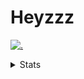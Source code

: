 # Heyzzz  

[![.](https://skillicons.dev/icons?i=js,java)](https://skillicons.dev)  

<details>
<summary>Stats</summary
<!--START_SECTION:waka-->

```txt
JavaScript        10 hrs 24 mins  ███████████████▓░░░░░░░░░   62.79 %
TypeScript        2 hrs 39 mins   ████░░░░░░░░░░░░░░░░░░░░░   16.05 %
JSON              1 hr 46 mins    ██▓░░░░░░░░░░░░░░░░░░░░░░   10.72 %
CSS               59 mins         █▒░░░░░░░░░░░░░░░░░░░░░░░   05.94 %
Java Properties   18 mins         ▒░░░░░░░░░░░░░░░░░░░░░░░░   01.91 %
```

<!--END_SECTION:waka-->
</details>
